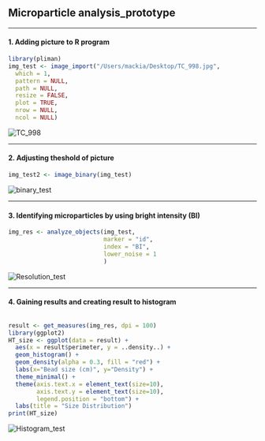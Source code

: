 ## Microparticle analysis_prototype
-------
#### 1. Adding picture to R program

``` r
library(pliman)
img_test <- image_import("/Users/mackia/Desktop/TC_998.jpg",
  which = 1,
  pattern = NULL,
  path = NULL,
  resize = FALSE,
  plot = TRUE,
  nrow = NULL,
  ncol = NULL)

```

![TC_998](https://github.com/igchoi/IBT618-SystemsBiotechnology/assets/164750221/9317fd64-e9db-4a3e-bb66-e3398034a1b4)

-------
#### 2. Adjusting theshold of picture

``` r
img_test2 <- image_binary(img_test)
``` 

![binary_test](https://github.com/igchoi/IBT618-SystemsBiotechnology/assets/164750221/99af6bed-3211-4843-aa87-ba0fe9c79023)

-------
#### 3. Identifying microparticles by using bright intensity (BI)

``` r
img_res <- analyze_objects(img_test,
                           marker = "id",
                           index = "BI",
                           lower_noise = 1
                           )

``` 

![Resolution_test](https://github.com/igchoi/IBT618-SystemsBiotechnology/assets/164750221/01140df9-94e7-4bbd-b7ef-763eef0aab46)

-------
#### 4. Gaining results and creating result to histogram

``` r

result <- get_measures(img_res, dpi = 100)
library(ggplot2)
HT_size <- ggplot(data = result) +
  aes(x = result$perimeter, y = ..density..) +
  geom_histogram() +
  geom_density(alpha = 0.3, fill = "red") +
  labs(x="Bead size (cm)", y="Density") +
  theme_minimal() +
  theme(axis.text.x = element_text(size=10),
        axis.text.y = element_text(size=10),
        legend.position = "bottom") +
  labs(title = "Size Distribution")
print(HT_size)

``` 

![Histogram_test](https://github.com/igchoi/IBT618-SystemsBiotechnology/assets/164750221/0f5c2a00-bc35-4d3c-834a-80a68f027df1)


